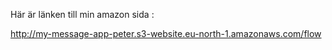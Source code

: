 Här är länken till min amazon sida :

http://my-message-app-peter.s3-website.eu-north-1.amazonaws.com/flow
